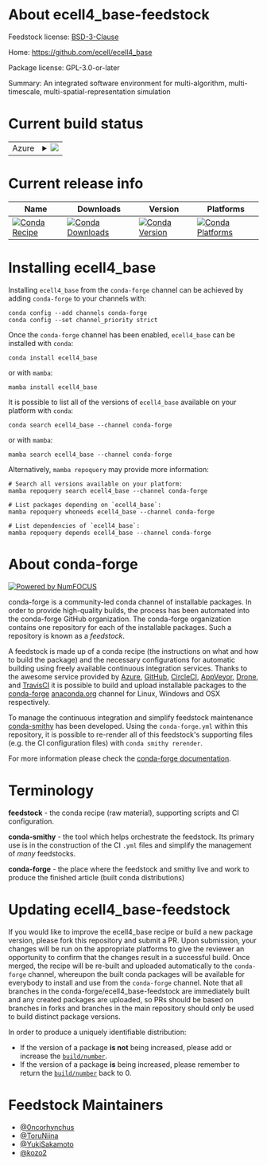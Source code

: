 About ecell4_base-feedstock
===========================

Feedstock license: [BSD-3-Clause](https://github.com/conda-forge/ecell4_base-feedstock/blob/main/LICENSE.txt)

Home: https://github.com/ecell/ecell4_base

Package license: GPL-3.0-or-later

Summary: An integrated software environment for multi-algorithm, multi-timescale, multi-spatial-representation simulation

Current build status
====================


<table>
    
  <tr>
    <td>Azure</td>
    <td>
      <details>
        <summary>
          <a href="https://dev.azure.com/conda-forge/feedstock-builds/_build/latest?definitionId=8764&branchName=main">
            <img src="https://dev.azure.com/conda-forge/feedstock-builds/_apis/build/status/ecell4_base-feedstock?branchName=main">
          </a>
        </summary>
        <table>
          <thead><tr><th>Variant</th><th>Status</th></tr></thead>
          <tbody><tr>
              <td>linux_64_python3.10.____cpython</td>
              <td>
                <a href="https://dev.azure.com/conda-forge/feedstock-builds/_build/latest?definitionId=8764&branchName=main">
                  <img src="https://dev.azure.com/conda-forge/feedstock-builds/_apis/build/status/ecell4_base-feedstock?branchName=main&jobName=linux&configuration=linux%20linux_64_python3.10.____cpython" alt="variant">
                </a>
              </td>
            </tr><tr>
              <td>linux_64_python3.11.____cpython</td>
              <td>
                <a href="https://dev.azure.com/conda-forge/feedstock-builds/_build/latest?definitionId=8764&branchName=main">
                  <img src="https://dev.azure.com/conda-forge/feedstock-builds/_apis/build/status/ecell4_base-feedstock?branchName=main&jobName=linux&configuration=linux%20linux_64_python3.11.____cpython" alt="variant">
                </a>
              </td>
            </tr><tr>
              <td>linux_64_python3.12.____cpython</td>
              <td>
                <a href="https://dev.azure.com/conda-forge/feedstock-builds/_build/latest?definitionId=8764&branchName=main">
                  <img src="https://dev.azure.com/conda-forge/feedstock-builds/_apis/build/status/ecell4_base-feedstock?branchName=main&jobName=linux&configuration=linux%20linux_64_python3.12.____cpython" alt="variant">
                </a>
              </td>
            </tr><tr>
              <td>linux_64_python3.9.____cpython</td>
              <td>
                <a href="https://dev.azure.com/conda-forge/feedstock-builds/_build/latest?definitionId=8764&branchName=main">
                  <img src="https://dev.azure.com/conda-forge/feedstock-builds/_apis/build/status/ecell4_base-feedstock?branchName=main&jobName=linux&configuration=linux%20linux_64_python3.9.____cpython" alt="variant">
                </a>
              </td>
            </tr><tr>
              <td>osx_64_python3.10.____cpython</td>
              <td>
                <a href="https://dev.azure.com/conda-forge/feedstock-builds/_build/latest?definitionId=8764&branchName=main">
                  <img src="https://dev.azure.com/conda-forge/feedstock-builds/_apis/build/status/ecell4_base-feedstock?branchName=main&jobName=osx&configuration=osx%20osx_64_python3.10.____cpython" alt="variant">
                </a>
              </td>
            </tr><tr>
              <td>osx_64_python3.11.____cpython</td>
              <td>
                <a href="https://dev.azure.com/conda-forge/feedstock-builds/_build/latest?definitionId=8764&branchName=main">
                  <img src="https://dev.azure.com/conda-forge/feedstock-builds/_apis/build/status/ecell4_base-feedstock?branchName=main&jobName=osx&configuration=osx%20osx_64_python3.11.____cpython" alt="variant">
                </a>
              </td>
            </tr><tr>
              <td>osx_64_python3.12.____cpython</td>
              <td>
                <a href="https://dev.azure.com/conda-forge/feedstock-builds/_build/latest?definitionId=8764&branchName=main">
                  <img src="https://dev.azure.com/conda-forge/feedstock-builds/_apis/build/status/ecell4_base-feedstock?branchName=main&jobName=osx&configuration=osx%20osx_64_python3.12.____cpython" alt="variant">
                </a>
              </td>
            </tr><tr>
              <td>osx_64_python3.9.____cpython</td>
              <td>
                <a href="https://dev.azure.com/conda-forge/feedstock-builds/_build/latest?definitionId=8764&branchName=main">
                  <img src="https://dev.azure.com/conda-forge/feedstock-builds/_apis/build/status/ecell4_base-feedstock?branchName=main&jobName=osx&configuration=osx%20osx_64_python3.9.____cpython" alt="variant">
                </a>
              </td>
            </tr><tr>
              <td>win_64_python3.10.____cpython</td>
              <td>
                <a href="https://dev.azure.com/conda-forge/feedstock-builds/_build/latest?definitionId=8764&branchName=main">
                  <img src="https://dev.azure.com/conda-forge/feedstock-builds/_apis/build/status/ecell4_base-feedstock?branchName=main&jobName=win&configuration=win%20win_64_python3.10.____cpython" alt="variant">
                </a>
              </td>
            </tr><tr>
              <td>win_64_python3.11.____cpython</td>
              <td>
                <a href="https://dev.azure.com/conda-forge/feedstock-builds/_build/latest?definitionId=8764&branchName=main">
                  <img src="https://dev.azure.com/conda-forge/feedstock-builds/_apis/build/status/ecell4_base-feedstock?branchName=main&jobName=win&configuration=win%20win_64_python3.11.____cpython" alt="variant">
                </a>
              </td>
            </tr><tr>
              <td>win_64_python3.12.____cpython</td>
              <td>
                <a href="https://dev.azure.com/conda-forge/feedstock-builds/_build/latest?definitionId=8764&branchName=main">
                  <img src="https://dev.azure.com/conda-forge/feedstock-builds/_apis/build/status/ecell4_base-feedstock?branchName=main&jobName=win&configuration=win%20win_64_python3.12.____cpython" alt="variant">
                </a>
              </td>
            </tr><tr>
              <td>win_64_python3.9.____cpython</td>
              <td>
                <a href="https://dev.azure.com/conda-forge/feedstock-builds/_build/latest?definitionId=8764&branchName=main">
                  <img src="https://dev.azure.com/conda-forge/feedstock-builds/_apis/build/status/ecell4_base-feedstock?branchName=main&jobName=win&configuration=win%20win_64_python3.9.____cpython" alt="variant">
                </a>
              </td>
            </tr>
          </tbody>
        </table>
      </details>
    </td>
  </tr>
</table>

Current release info
====================

| Name | Downloads | Version | Platforms |
| --- | --- | --- | --- |
| [![Conda Recipe](https://img.shields.io/badge/recipe-ecell4_base-green.svg)](https://anaconda.org/conda-forge/ecell4_base) | [![Conda Downloads](https://img.shields.io/conda/dn/conda-forge/ecell4_base.svg)](https://anaconda.org/conda-forge/ecell4_base) | [![Conda Version](https://img.shields.io/conda/vn/conda-forge/ecell4_base.svg)](https://anaconda.org/conda-forge/ecell4_base) | [![Conda Platforms](https://img.shields.io/conda/pn/conda-forge/ecell4_base.svg)](https://anaconda.org/conda-forge/ecell4_base) |

Installing ecell4_base
======================

Installing `ecell4_base` from the `conda-forge` channel can be achieved by adding `conda-forge` to your channels with:

```
conda config --add channels conda-forge
conda config --set channel_priority strict
```

Once the `conda-forge` channel has been enabled, `ecell4_base` can be installed with `conda`:

```
conda install ecell4_base
```

or with `mamba`:

```
mamba install ecell4_base
```

It is possible to list all of the versions of `ecell4_base` available on your platform with `conda`:

```
conda search ecell4_base --channel conda-forge
```

or with `mamba`:

```
mamba search ecell4_base --channel conda-forge
```

Alternatively, `mamba repoquery` may provide more information:

```
# Search all versions available on your platform:
mamba repoquery search ecell4_base --channel conda-forge

# List packages depending on `ecell4_base`:
mamba repoquery whoneeds ecell4_base --channel conda-forge

# List dependencies of `ecell4_base`:
mamba repoquery depends ecell4_base --channel conda-forge
```


About conda-forge
=================

[![Powered by
NumFOCUS](https://img.shields.io/badge/powered%20by-NumFOCUS-orange.svg?style=flat&colorA=E1523D&colorB=007D8A)](https://numfocus.org)

conda-forge is a community-led conda channel of installable packages.
In order to provide high-quality builds, the process has been automated into the
conda-forge GitHub organization. The conda-forge organization contains one repository
for each of the installable packages. Such a repository is known as a *feedstock*.

A feedstock is made up of a conda recipe (the instructions on what and how to build
the package) and the necessary configurations for automatic building using freely
available continuous integration services. Thanks to the awesome service provided by
[Azure](https://azure.microsoft.com/en-us/services/devops/), [GitHub](https://github.com/),
[CircleCI](https://circleci.com/), [AppVeyor](https://www.appveyor.com/),
[Drone](https://cloud.drone.io/welcome), and [TravisCI](https://travis-ci.com/)
it is possible to build and upload installable packages to the
[conda-forge](https://anaconda.org/conda-forge) [anaconda.org](https://anaconda.org/)
channel for Linux, Windows and OSX respectively.

To manage the continuous integration and simplify feedstock maintenance
[conda-smithy](https://github.com/conda-forge/conda-smithy) has been developed.
Using the ``conda-forge.yml`` within this repository, it is possible to re-render all of
this feedstock's supporting files (e.g. the CI configuration files) with ``conda smithy rerender``.

For more information please check the [conda-forge documentation](https://conda-forge.org/docs/).

Terminology
===========

**feedstock** - the conda recipe (raw material), supporting scripts and CI configuration.

**conda-smithy** - the tool which helps orchestrate the feedstock.
                   Its primary use is in the construction of the CI ``.yml`` files
                   and simplify the management of *many* feedstocks.

**conda-forge** - the place where the feedstock and smithy live and work to
                  produce the finished article (built conda distributions)


Updating ecell4_base-feedstock
==============================

If you would like to improve the ecell4_base recipe or build a new
package version, please fork this repository and submit a PR. Upon submission,
your changes will be run on the appropriate platforms to give the reviewer an
opportunity to confirm that the changes result in a successful build. Once
merged, the recipe will be re-built and uploaded automatically to the
`conda-forge` channel, whereupon the built conda packages will be available for
everybody to install and use from the `conda-forge` channel.
Note that all branches in the conda-forge/ecell4_base-feedstock are
immediately built and any created packages are uploaded, so PRs should be based
on branches in forks and branches in the main repository should only be used to
build distinct package versions.

In order to produce a uniquely identifiable distribution:
 * If the version of a package **is not** being increased, please add or increase
   the [``build/number``](https://docs.conda.io/projects/conda-build/en/latest/resources/define-metadata.html#build-number-and-string).
 * If the version of a package **is** being increased, please remember to return
   the [``build/number``](https://docs.conda.io/projects/conda-build/en/latest/resources/define-metadata.html#build-number-and-string)
   back to 0.

Feedstock Maintainers
=====================

* [@0ncorhynchus](https://github.com/0ncorhynchus/)
* [@ToruNiina](https://github.com/ToruNiina/)
* [@YukiSakamoto](https://github.com/YukiSakamoto/)
* [@kozo2](https://github.com/kozo2/)


